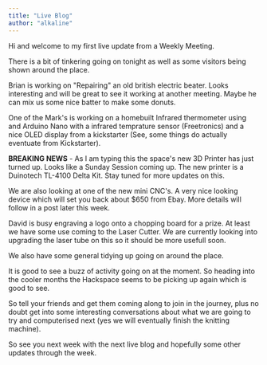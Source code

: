 ```yaml
---
title: "Live Blog"
author: "alkaline"
---
```




Hi and welcome to my first live update from a Weekly Meeting.  

There is a bit of tinkering going on tonight as well as some visitors being shown around the place.  

Brian is working on "Repairing" an old british electric beater.  Looks interesting and will be great to see it working at another meeting.  Maybe he can mix us some nice batter to make some donuts.  

One of the Mark's is working on a homebuilt Infrared thermometer using and Arduino Nano with a infrared temprature sensor (Freetronics) and a nice OLED display from a kickstarter (See, some things do actually eventuate from Kickstarter).

**BREAKING NEWS** - As I am typing this the space's new 3D Printer has just turned up.  Looks like a Sunday Session coming up. The new printer is a Duinotech TL-4100 Delta Kit.  Stay tuned for more updates on this.

We are also looking at one of the new mini CNC's.  A very nice looking device which will set you back about $650 from Ebay.  More details will follow in a post later this week.

David is busy engraving a logo onto a chopping board for a prize.  At least we have some use coming to the Laser Cutter.  We are currently looking into upgrading the laser tube on this so it should be more usefull soon.  

We also have some general tidying up going on around the place. 

It is good to see a buzz of activity going on at the moment.  So heading into the cooler months the Hackspace seems to be picking up again which is good to see.

So tell your friends and get them coming along to join in the journey, plus no doubt get into some interesting conversations about what we are going to try and computerised next (yes we will eventually finish the knitting machine).

So see you next week with the next live blog and hopefully some other updates through the week.

